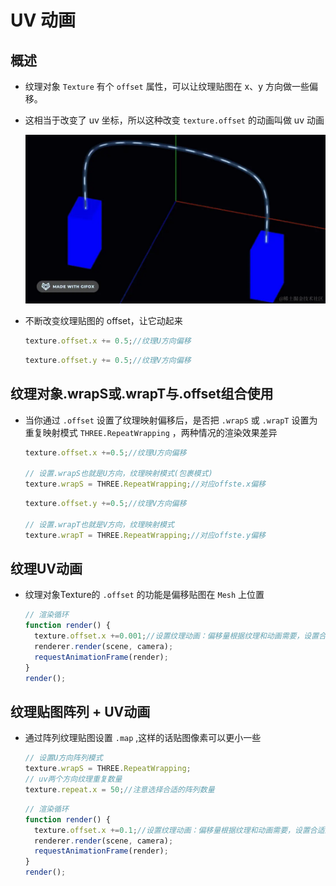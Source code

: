 # UV 动画

## 概述

+ 纹理对象 `Texture` 有个 `offset` 属性，可以让纹理贴图在 x、y 方向做一些偏移。

+ 这相当于改变了 uv 坐标，所以这种改变 `texture.offset` 的动画叫做 uv 动画

  ![alt text](images/UV动画.gif)

+ 不断改变纹理贴图的 offset，让它动起来

  ```js
  texture.offset.x += 0.5;//纹理U方向偏移
  ```

  ```js
  texture.offset.y += 0.5;//纹理V方向偏移
  ```

## 纹理对象.wrapS或.wrapT与.offset组合使用

+ 当你通过 `.offset` 设置了纹理映射偏移后，是否把 `.wrapS` 或 `.wrapT` 设置为重复映射模式 `THREE.RepeatWrapping` ，两种情况的渲染效果差异

  ```js
  texture.offset.x +=0.5;//纹理U方向偏移

  // 设置.wrapS也就是U方向，纹理映射模式(包裹模式)
  texture.wrapS = THREE.RepeatWrapping;//对应offste.x偏移
  ```

  ```js
  texture.offset.y +=0.5;//纹理V方向偏移

  // 设置.wrapT也就是V方向，纹理映射模式
  texture.wrapT = THREE.RepeatWrapping;//对应offste.y偏移
  ```

## 纹理UV动画

+ 纹理对象Texture的 `.offset` 的功能是偏移贴图在 `Mesh` 上位置

  ```js
  // 渲染循环
  function render() {
    texture.offset.x +=0.001;//设置纹理动画：偏移量根据纹理和动画需要，设置合适的值
    renderer.render(scene, camera);
    requestAnimationFrame(render);
  }
  render();
  ```

## 纹理贴图阵列 + UV动画

+ 通过阵列纹理贴图设置 `.map` ,这样的话贴图像素可以更小一些

  ```js
  // 设置U方向阵列模式
  texture.wrapS = THREE.RepeatWrapping;
  // uv两个方向纹理重复数量
  texture.repeat.x = 50;//注意选择合适的阵列数量
  ```

  ```js
  // 渲染循环
  function render() {
    texture.offset.x +=0.1;//设置纹理动画：偏移量根据纹理和动画需要，设置合适的值
    renderer.render(scene, camera);
    requestAnimationFrame(render);
  }
  render();
  ```

